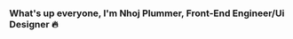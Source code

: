 ### What's up everyone, I'm Nhoj Plummer, Front-End Engineer/Ui Designer 🔥

<!--
**Nhoj-Plummer/nhoj-plummer** is a ✨ _special_ ✨ repository because its `README.md` (this file) appears on your GitHub profile.

Here are some ideas to get you started: 

![output_3224332038_0](https://github.com/Nhoj-Plummer/nhoj-plummer/assets/48453616/5de42bf4-cebd-44a2-99fb-c324f16c8b5d)


- 🔭 I’m currently working on ...
- 🌱 I’m currently learning ...
- 👯 I’m looking to collaborate on ...
- 🤔 I’m looking for help with ...
- 💬 Ask me about ...
- 📫 How to reach me: ...
- 😄 Pronouns: ...
- ⚡ Fun fact: ...
-->
